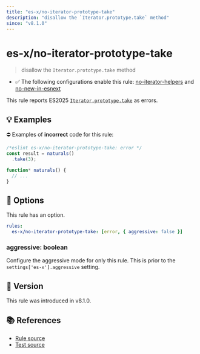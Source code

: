 ```yaml
---
title: "es-x/no-iterator-prototype-take"
description: "disallow the `Iterator.prototype.take` method"
since: "v8.1.0"
---
```


# es-x/no-iterator-prototype-take
> disallow the `Iterator.prototype.take` method

- ✅ The following configurations enable this rule: [no-iterator-helpers] and [no-new-in-esnext]

This rule reports ES2025 [`Iterator.prototype.take`](https://github.com/tc39/proposal-iterator-helpers) as errors.

## 💡 Examples

⛔ Examples of **incorrect** code for this rule:

<eslint-playground type="bad">

```js
/*eslint es-x/no-iterator-prototype-take: error */
const result = naturals()
  .take(3);

function* naturals() {
  // ...
}
```

</eslint-playground>

## 🔧 Options

This rule has an option.

```yaml
rules:
  es-x/no-iterator-prototype-take: [error, { aggressive: false }]
```

### aggressive: boolean

Configure the aggressive mode for only this rule.
This is prior to the `settings['es-x'].aggressive` setting.

## 🚀 Version

This rule was introduced in v8.1.0.

## 📚 References

- [Rule source](https://github.com/eslint-community/eslint-plugin-es-x/blob/master/lib/rules/no-iterator-prototype-take.js)
- [Test source](https://github.com/eslint-community/eslint-plugin-es-x/blob/master/tests/lib/rules/no-iterator-prototype-take.js)

[no-iterator-helpers]: ../configs/index.md#no-iterator-helpers
[no-new-in-esnext]: ../configs/index.md#no-new-in-esnext
